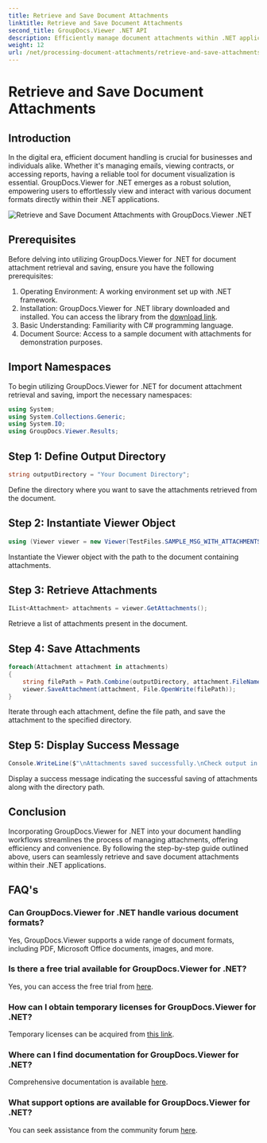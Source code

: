 ```yaml
---
title: Retrieve and Save Document Attachments
linktitle: Retrieve and Save Document Attachments
second_title: GroupDocs.Viewer .NET API
description: Efficiently manage document attachments within .NET applications using GroupDocs.Viewer. Retrieve and save attachments hassle-free.
weight: 12
url: /net/processing-document-attachments/retrieve-and-save-attachments/
---
```


# Retrieve and Save Document Attachments

## Introduction
In the digital era, efficient document handling is crucial for businesses and individuals alike. Whether it's managing emails, viewing contracts, or accessing reports, having a reliable tool for document visualization is essential. GroupDocs.Viewer for .NET emerges as a robust solution, empowering users to effortlessly view and interact with various document formats directly within their .NET applications.

![Retrieve and Save Document Attachments with GroupDocs.Viewer .NET](/viewer/processing-document-attachments/retrieve-and-save-document-attachments.png)

## Prerequisites
Before delving into utilizing GroupDocs.Viewer for .NET for document attachment retrieval and saving, ensure you have the following prerequisites:
1. Operating Environment: A working environment set up with .NET framework.
2. Installation: GroupDocs.Viewer for .NET library downloaded and installed. You can access the library from the [download link](https://releases.groupdocs.com/viewer/net/).
3. Basic Understanding: Familiarity with C# programming language.
4. Document Source: Access to a sample document with attachments for demonstration purposes.

## Import Namespaces
To begin utilizing GroupDocs.Viewer for .NET for document attachment retrieval and saving, import the necessary namespaces:
```csharp
using System;
using System.Collections.Generic;
using System.IO;
using GroupDocs.Viewer.Results;
```

## Step 1: Define Output Directory
```csharp
string outputDirectory = "Your Document Directory";
```
Define the directory where you want to save the attachments retrieved from the document.
## Step 2: Instantiate Viewer Object
```csharp
using (Viewer viewer = new Viewer(TestFiles.SAMPLE_MSG_WITH_ATTACHMENTS))
```
Instantiate the Viewer object with the path to the document containing attachments.
## Step 3: Retrieve Attachments
```csharp
IList<Attachment> attachments = viewer.GetAttachments();
```
Retrieve a list of attachments present in the document.
## Step 4: Save Attachments
```csharp
foreach(Attachment attachment in attachments)
{
    string filePath = Path.Combine(outputDirectory, attachment.FileName);  
    viewer.SaveAttachment(attachment, File.OpenWrite(filePath)); 
}
```
Iterate through each attachment, define the file path, and save the attachment to the specified directory.
## Step 5: Display Success Message
```csharp
Console.WriteLine($"\nAttachments saved successfully.\nCheck output in {outputDirectory}.");
```
Display a success message indicating the successful saving of attachments along with the directory path.

## Conclusion
Incorporating GroupDocs.Viewer for .NET into your document handling workflows streamlines the process of managing attachments, offering efficiency and convenience. By following the step-by-step guide outlined above, users can seamlessly retrieve and save document attachments within their .NET applications.
## FAQ's
### Can GroupDocs.Viewer for .NET handle various document formats?
Yes, GroupDocs.Viewer supports a wide range of document formats, including PDF, Microsoft Office documents, images, and more.
### Is there a free trial available for GroupDocs.Viewer for .NET?
Yes, you can access the free trial from [here](https://releases.groupdocs.com/).
### How can I obtain temporary licenses for GroupDocs.Viewer for .NET?
Temporary licenses can be acquired from [this link](https://purchase.groupdocs.com/temporary-license/).
### Where can I find documentation for GroupDocs.Viewer for .NET?
Comprehensive documentation is available [here](https://tutorials.groupdocs.com/viewer/net/).
### What support options are available for GroupDocs.Viewer for .NET?
You can seek assistance from the community forum [here](https://forum.groupdocs.com/c/viewer/9).
